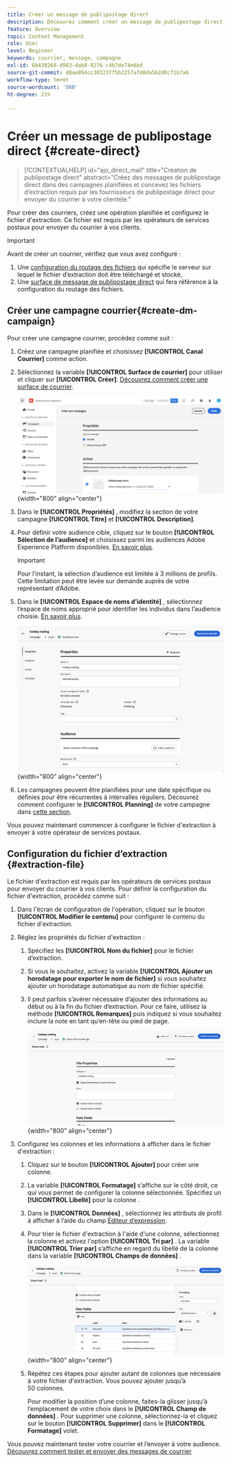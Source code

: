 ```yaml
---
title: Créer un message de publipostage direct
description: Découvrez comment créer un message de publipostage direct dans Journey Optimizer.
feature: Overview
topic: Content Management
role: User
level: Beginner
keywords: courrier, message, campagne
exl-id: 6b438268-d983-4ab8-9276-c4b7de74e6bd
source-git-commit: d8ae894cc303237f5b2257afd8da5b2d0cf1b7a6
workflow-type: tm+mt
source-wordcount: '560'
ht-degree: 21%

---
```


# Créer un message de publipostage direct {#create-direct}

>[!CONTEXTUALHELP]
>id="ajo_direct_mail"
>title="Création de publipostage direct"
>abstract="Créez des messages de publipostage direct dans des campagnes planifiées et concevez les fichiers d’extraction requis par les fournisseurs de publipostage direct pour envoyer du courrier à votre clientèle."

Pour créer des courriers, créez une opération planifiée et configurez le fichier d&#39;extraction. Ce fichier est requis par les opérateurs de services postaux pour envoyer du courrier à vos clients.

>[!IMPORTANT]
>
>Avant de créer un courrier, vérifiez que vous avez configuré :
>
>1. Une [configuration du routage des fichiers](../direct-mail/direct-mail-configuration.md#file-routing-configuration) qui spécifie le serveur sur lequel le fichier d’extraction doit être téléchargé et stocké,
>1. Une [surface de message de publipostage direct](../direct-mail/direct-mail-configuration.md#direct-mail-surface) qui fera référence à la configuration du routage des fichiers.


## Créer une campagne courrier{#create-dm-campaign}

Pour créer une campagne courrier, procédez comme suit :

1. Créez une campagne planifiée et choisissez **[!UICONTROL Canal Courrier]** comme action.

1. Sélectionnez la variable **[!UICONTROL Surface de courrier]** pour utiliser et cliquer sur **[!UICONTROL Créer]**. [Découvrez comment créer une surface de courrier](direct-mail-configuration.md#direct-mail-surface).

   ![](assets/direct-mail-campaign.png){width="800" align="center"}

1. Dans le **[!UICONTROL Propriétés]** , modifiez la section de votre campagne **[!UICONTROL Titre]** et **[!UICONTROL Description]**.

1. Pour définir votre audience cible, cliquez sur le bouton **[!UICONTROL Sélection de l’audience]** et choisissez parmi les audiences Adobe Experience Platform disponibles. [En savoir plus](../audience/about-audiences.md).

   >[!IMPORTANT]
   >
   >Pour l’instant, la sélection d’audience est limitée à 3 millions de profils. Cette limitation peut être levée sur demande auprès de votre représentant d’Adobe.

1. Dans le **[!UICONTROL Espace de noms d’identité]** , sélectionnez l’espace de noms approprié pour identifier les individus dans l’audience choisie. [En savoir plus](../event/about-creating.md#select-the-namespace).

   ![](assets/direct-mail-campaign-properties.png){width="800" align="center"}

1. Les campagnes peuvent être planifiées pour une date spécifique ou définies pour être récurrentes à intervalles réguliers. Découvrez comment configurer le **[!UICONTROL Planning]** de votre campagne dans [cette section](../campaigns/create-campaign.md#schedule).

Vous pouvez maintenant commencer à configurer le fichier d&#39;extraction à envoyer à votre opérateur de services postaux.

## Configuration du fichier d’extraction {#extraction-file}

Le fichier d&#39;extraction est requis par les opérateurs de services postaux pour envoyer du courrier à vos clients. Pour définir la configuration du fichier d&#39;extraction, procédez comme suit :

1. Dans l&#39;écran de configuration de l&#39;opération, cliquez sur le bouton **[!UICONTROL Modifier le contenu]** pour configurer le contenu du fichier d&#39;extraction.

1. Réglez les propriétés du fichier d&#39;extraction :

   1. Spécifiez les **[!UICONTROL Nom du fichier]** pour le fichier d’extraction.

   1. Si vous le souhaitez, activez la variable **[!UICONTROL Ajouter un horodatage pour exporter le nom de fichier]** si vous souhaitez ajouter un horodatage automatique au nom de fichier spécifié.

   1. Il peut parfois s’avérer nécessaire d’ajouter des informations au début ou à la fin du fichier d’extraction. Pour ce faire, utilisez la méthode **[!UICONTROL Remarques]** puis indiquez si vous souhaitez inclure la note en tant qu’en-tête ou pied de page.

      ![](assets/direct-mail-properties.png){width="800" align="center"}

1. Configurez les colonnes et les informations à afficher dans le fichier d&#39;extraction :

   1. Cliquez sur le bouton **[!UICONTROL Ajouter]** pour créer une colonne.

   1. La variable **[!UICONTROL Formatage]** s’affiche sur le côté droit, ce qui vous permet de configurer la colonne sélectionnée. Spécifiez un **[!UICONTROL Libellé]** pour la colonne .

   1. Dans le **[!UICONTROL Données]** , sélectionnez les attributs de profil à afficher à l’aide du champ [Éditeur d’expression](../personalization/personalization-build-expressions.md).

   1. Pour trier le fichier d&#39;extraction à l&#39;aide d&#39;une colonne, sélectionnez la colonne et activez l&#39;option **[!UICONTROL Tri par]** . La variable **[!UICONTROL Trier par]** s’affiche en regard du libellé de la colonne dans la variable **[!UICONTROL Champs de données]** .

      ![](assets/direct-mail-content.png){width="800" align="center"}

   1. Répétez ces étapes pour ajouter autant de colonnes que nécessaire à votre fichier d&#39;extraction. Vous pouvez ajouter jusqu’à 50 colonnes.

      Pour modifier la position d’une colonne, faites-la glisser jusqu’à l’emplacement de votre choix dans le **[!UICONTROL Champ de données]** . Pour supprimer une colonne, sélectionnez-la et cliquez sur le bouton **[!UICONTROL Supprimer]** dans le **[!UICONTROL Formatage]** volet.

Vous pouvez maintenant tester votre courrier et l’envoyer à votre audience. [Découvrez comment tester et envoyer des messages de courrier](test-send-direct-mail.md)
